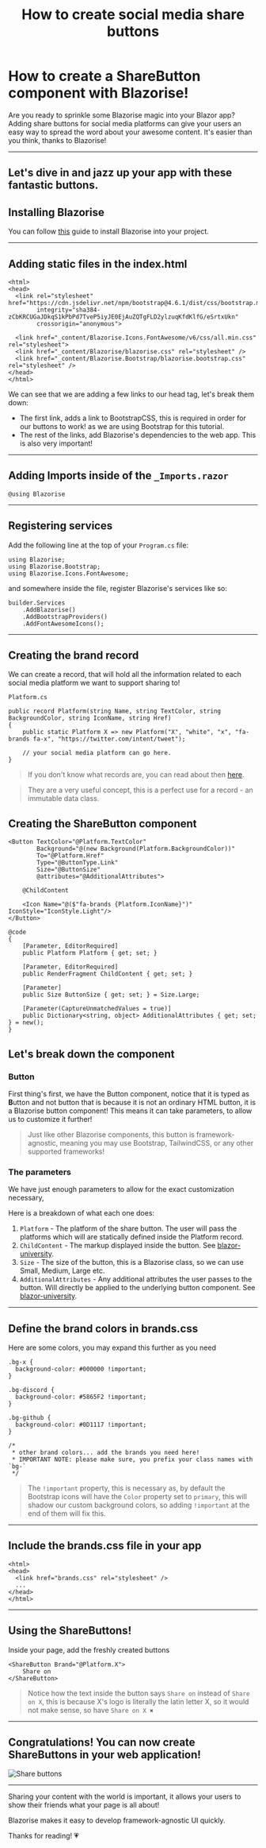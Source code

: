 ﻿---
title: How to create social media share buttons
description: Discover how to create share buttons for your Blazor app!
permalink: /blog/how-to-create-social-media-share-buttons
canonical: /blog/how-to-create-social-media-share-buttons
image-url: /img/blog/2024-05-17/how-to-create-social-media-share-buttons.png
image-title: How to create social media share buttons with Blazorise
author-name: Giorgi
author-image: giorgi
posted-on: May 21st, 2024
read-time: 5 min
---

# How to create a ShareButton component with Blazorise!

Are you ready to sprinkle some Blazorise magic into your Blazor app? Adding share buttons for social media platforms can give your users an easy way to spread the word about your awesome content. It's easier than you think, thanks to Blazorise!

---

## Let's dive in and jazz up your app with these fantastic buttons.

## Installing Blazorise

You can follow [this](/blog/how-to-create-a-blazorise-application-beginners-guide) guide to install Blazorise into your project.

---

## Adding static files in the index.html

```html|HeadContent
<html>
<head>
  <link rel="stylesheet" href="https://cdn.jsdelivr.net/npm/bootstrap@4.6.1/dist/css/bootstrap.min.css" 
        integrity="sha384-zCbKRCUGaJDkqS1kPbPd7TveP5iyJE0EjAuZQTgFLD2ylzuqKfdKlfG/eSrtxUkn" 
        crossorigin="anonymous">

  <link href="_content/Blazorise.Icons.FontAwesome/v6/css/all.min.css" rel="stylesheet">
  <link href="_content/Blazorise/blazorise.css" rel="stylesheet" />
  <link href="_content/Blazorise.Bootstrap/blazorise.bootstrap.css" rel="stylesheet" />
</head>
</html>
```

We can see that we are adding a few links to our head tag, let's break them down:

- The first link, adds a link to BootstrapCSS, this is required in order for our buttons to work! as we are using Bootstrap for this tutorial.
- The rest of the links, add Blazorise's dependencies to the web app. This is also very important!

---

## Adding Imports inside of the `_Imports.razor`

```html|UsingStatement
@using Blazorise
```

---

## Registering services

Add the following line at the top of your `Program.cs` file:

```cs|ProgramCsUsingStatements
using Blazorise;
using Blazorise.Bootstrap;
using Blazorise.Icons.FontAwesome;
```

and somewhere inside the file, register Blazorise's services like so:

```cs|ServiceRegistration
builder.Services
    .AddBlazorise()
    .AddBootstrapProviders()
    .AddFontAwesomeIcons();
```

---

## Creating the brand record

We can create a record, that will hold all the information related to each social media platform we want to support sharing to!

`Platform.cs` 

```cs|Platform
public record Platform(string Name, string TextColor, string BackgroundColor, string IconName, string Href)
{
    public static Platform X => new Platform("X", "white", "x", "fa-brands fa-x", "https://twitter.com/intent/tweet");
    
    // your social media platform can go here.
}
```

> If you don't know what records are, you can read about then [here](https://learn.microsoft.com/en-us/dotnet/csharp/language-reference/builtin-types/record). 

> They are a very useful concept, this is a perfect use for a record - an immutable data class.

## Creating the ShareButton component

```html|ShareButtonComponentMarkup
<Button TextColor="@Platform.TextColor"
        Background="@(new Background(Platform.BackgroundColor))"
        To="@Platform.Href"
        Type="@ButtonType.Link"
        Size="@ButtonSize"
        @attributes="@AdditionalAttributes">

    @ChildContent

    <Icon Name="@($"fa-brands {Platform.IconName}")" IconStyle="IconStyle.Light"/>
</Button>
```
```cs|ShareButtonComponentCode
@code
{
    [Parameter, EditorRequired]
    public Platform Platform { get; set; }

    [Parameter, EditorRequired]
    public RenderFragment ChildContent { get; set; }

    [Parameter]
    public Size ButtonSize { get; set; } = Size.Large;

    [Parameter(CaptureUnmatchedValues = true)]
    public Dictionary<string, object> AdditionalAttributes { get; set; } = new();
}
```

## Let's break down the component

### Button

First thing's first, we have the Button component, notice that it is typed as **B**utton and not button that is because it is not an ordinary HTML button, it is a Blazorise button component! This means it can take parameters, to allow us to customize it further!

> Just like other Blazorise components, this button is framework-agnostic, meaning you may use Bootstrap, TailwindCSS, or any other supported frameworks!

### The parameters
We have just enough parameters to allow for the exact customization necessary,

Here is a breakdown of what each one does:
1. `Platform` - The platform of the share button. The user will pass the platforms which will are statically defined inside the Platform record.
2. `ChildContent` - The markup displayed inside the button. See [blazor-university](https://blazor-university.com/templating-components-with-renderfragements/).
3. `Size` - The size of the button, this is a Blazorise class, so we can use Small, Medium, Large etc.
4. `AdditionalAttributes` - Any additional attributes the user passes to the button. Will directly be applied to the underlying button component. See [blazor-university](https://blazor-university.com/components/capturing-unexpected-parameters/).

---

## Define the brand colors in brands.css

Here are some colors, you may expand this further as you need

```html|Brands
.bg-x {
  background-color: #000000 !important;
}

.bg-discord {
  background-color: #5865F2 !important;
}

.bg-github {
  background-color: #0D1117 !important;
}

/* 
 * other brand colors... add the brands you need here!
 * IMPORTANT NOTE: please make sure, you prefix your class names with `bg-` 
 */
```

> The `!important` property, this is necessary as, by default the Bootstrap icons will have the `Color` property set to `primary`, this will shadow our custom background colors, so adding `!important` at the end of them will fix this.

---

## Include the brands.css file in your app

```html|IndexhtmlHeadSection
<html>
<head>
  <link href="brands.css" rel="stylesheet" />
  ...
</head>
</html>
```

---

## Using the ShareButtons!

Inside your page, add the freshly created buttons

```html|ShareButtonUsage
<ShareButton Brand="@Platform.X">
    Share on
</ShareButton>
```

> Notice how the text inside the button says `Share on` instead of `Share on X`, this is because X's logo is literally the latin letter X, so it would not make sense, so have `Share on X ✖`

---

## Congratulations! You can now create ShareButtons in your web application!

![Share buttons](img/blog/2024-05-17/share-buttons.png)

---

Sharing your content with the world is important, it allows your users to show their friends what your page is all about! 

Blazorise makes it easy to develop framework-agnostic UI quickly.

Thanks for reading! 💗